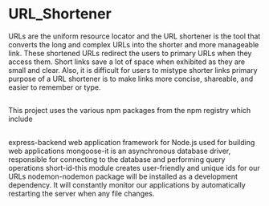 # URL_Shortener

URLs are the uniform resource locator and the URL shortener is the tool that converts the long and complex URLs into the shorter and more manageable link. These shortened URLs redirect the users to primary URLs when they access them. Short links save a lot of space when exhibited as they are small and clear. Also, it is difficult for users to mistype shorter links primary purpose of a URL shortener is to make links more concise, shareable, and easier to remember or type.
## 

This project uses the various npm packages from the npm registry which include 

##
express-backend web application framework for Node.js used for building web applications
mongoose-it is an asynchronous database driver, responsible for connecting to the database and performing query operations
short-id-this module creates user-friendly and unique ids for our URLs
nodemon-nodemon package will be installed as a development dependency. It will constantly monitor our applications by automatically restarting the server when any file changes.
